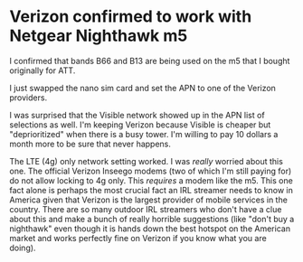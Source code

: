 # Verizon confirmed to work with Netgear Nighthawk m5

I confirmed that bands B66 and B13 are being used on the m5 that I bought originally for ATT.

I just swapped the nano sim card and set the APN to one of the Verizon providers.

I was surprised that the Visible network showed up in the APN list of selections as well. I'm keeping Verizon because Visible is cheaper but "deprioritized" when there is a busy tower. I'm willing to pay 10 dollars a month more to be sure that never happens.

The LTE (4g) only network setting worked. I was *really* worried about this one. The official Verizon Inseego modems (two of which I'm still paying for) do not allow locking to 4g only. This *requires* a modem like the m5. This one fact alone is perhaps the most crucial fact an IRL streamer needs to know in America given that Verizon is the largest provider of mobile services in the country. There are so many outdoor IRL streamers who don't have a clue about this and make a bunch of really horrible suggestions (like "don't buy a nighthawk" even though it is hands down the best hotspot on the American market and works perfectly fine on Verizon if you know what you are doing).
